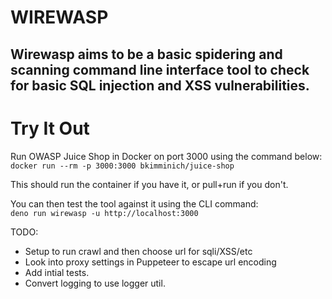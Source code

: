 # WIREWASP

## Wirewasp aims to be a basic spidering and scanning command line interface tool to check for basic SQL injection and XSS vulnerabilities.

# Try It Out

Run OWASP Juice Shop in Docker on port 3000 using the command below:\
`docker run --rm -p 3000:3000 bkimminich/juice-shop`

This should run the container if you have it, or pull+run if you don't. 

You can then test the tool against it using the CLI command:\
`deno run wirewasp -u http://localhost:3000`

TODO:

- Setup to run crawl and then choose url for sqli/XSS/etc
- Look into proxy settings in Puppeteer to escape url encoding
- Add intial tests.
- Convert logging to use logger util.
